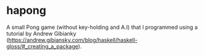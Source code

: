 # hapong

A small Pong game (without key-holding and A.I) that I programmed using a tutorial by Andrew Gibianky (https://andrew.gibiansky.com/blog/haskell/haskell-gloss/#_creating_a_package).
